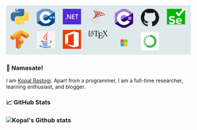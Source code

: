 [![Header](https://raw.githubusercontent.com/kopaldeep/kopaldeep/master/banner.PNG "Header")]()
### 🙏 Namasate!
I am <a href="https://sites.google.com/view/krastogi/">Kopal Rastogi</a>. Apart from a programmer, I am a full-time researcher, learning enthusiast, and blogger.
### &#x1f4c8; GitHub Stats
### ![Kopal's Github stats](https://github-readme-stats.vercel.app/api?username=kopaldeep&count_private=true&theme=radical)
<!--
**kopaldeep/kopaldeep** is a ✨ _special_ ✨ repository because its `README.md` (this file) appears on your GitHub profile.

Here are some ideas to get you started:

- 🔭 I’m currently working on ...
- 🌱 I’m currently learning ...
- 👯 I’m looking to collaborate on ...
- 🤔 I’m looking for help with ...
- 💬 Ask me about ...
- 📫 How to reach me: ...
- 😄 Pronouns: ...
- ⚡ Fun fact: ...
-->

